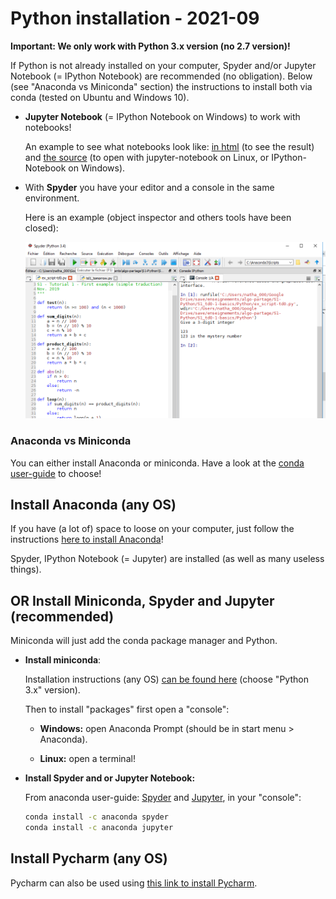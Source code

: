 # Python installation - 2021-09

**Important: We only work with Python 3.x version (no 2.7 version)!**

If Python is not already installed on your computer, Spyder and/or Jupyter Notebook (= IPython Notebook) are recommended (no obligation). Below (see "Anaconda vs Miniconda" section) the instructions to install both via conda (tested on Ubuntu and Windows 10).

- **Jupyter Notebook** (= IPython Notebook on Windows) to work with notebooks!

    An example to see what notebooks look like: [in html](Boolean_vs_Bitwise.html) (to see the result) and [the source](Boolean_vs_Bitwise.ipynb) (to open with jupyter-notebook on Linux, or IPython-Notebook on Windows).

- With **Spyder** you have your editor and a console in the same environment. 

    Here is an example (object inspector and others tools have been closed):

    ![Spyder_example](Spyder.png)

### Anaconda vs Miniconda

You can either install Anaconda or miniconda. Have a look at the [conda user-guide](https://docs.conda.io/projects/conda/en/latest/user-guide/install/download.html#anaconda-or-miniconda) to choose!

## Install Anaconda (any OS)

If you have (a lot of) space to loose on your computer, just follow the instructions [here to install Anaconda](https://www.anaconda.com/download/)!

Spyder, IPython Notebook (= Jupyter) are installed (as well as many useless things).

## OR Install Miniconda, Spyder and Jupyter (recommended)

Miniconda will just add the conda package manager and Python.

- **Install miniconda**:

    Installation instructions (any OS) [can be found here](https://docs.conda.io/en/latest/miniconda.html) (choose "Python 3.x" version).

    Then to install "packages" first open a "console":
        
    - **Windows:** open Anaconda Prompt (should be in start menu > Anaconda).
        
    - **Linux:** open a terminal!

- **Install Spyder and or Jupyter Notebook:**

    From anaconda user-guide: [Spyder](https://anaconda.org/anaconda/Spyder) and [Jupyter](https://anaconda.org/anaconda/Jupyter), in your "console":

    ```bash
    conda install -c anaconda spyder
    conda install -c anaconda jupyter
    ```

## Install Pycharm (any OS)

Pycharm can also be used using [this link to install Pycharm](https://www.jetbrains.com/help/pycharm/installation-guide.html#standalone).
